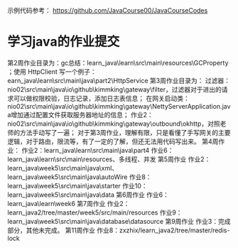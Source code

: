 示例代码参考：
 https://github.com/JavaCourse00/JavaCourseCodes
# 学习java的作业提交
第2周作业目录为：gc总结：learn_java\learn\src\main\resources\GCProperty ；使用 HttpClient 写一个例子：earn_java\learn\src\main\java\part2\HttpService
第3周作业目录为：
过滤器：nio02\src\main\java\io\github\kimmking\gateway\filter，过滤器对于进出的请求可以做权限校验，日志记录，添加日志表信息；
在网关启动类：nio02\src\main\java\io\github\kimmking\gateway\NettyServerApplication.java增加通过配置文件获取服务器地址的信息；
作业2：nio02\src\main\java\io\github\kimmking\gateway\outbound\okhttp，对照老师的方法手动写了一遍；
对于第3周作业，理解有限，只是看懂了手写网关的主要逻辑，对于路由，限流等，有了一定的了解，但还无法用代码写出来。
第4周作业：
作业2：learn_java\learn\src\main\java\part4
作业6：learn_java\learn\src\main\resources、多线程、并发
第5周作业
作业2：learn_java\week5\src\main\java\xml、learn_java\week5\src\main\java\autoWire
作业8：learn_java\week5\src\main\java\starter
作业10：learn_java\week5\src\main\java\data
第6周作业
作业6：learn_java\learn\week6
第7周作业
作业2：learn_java2/tree/master/week5/src/main/resources
作业9：learn_java\week5\src\main\java\database\datasource
第9周作业
作业3：完成部分，其他未完成。
第11周作业
作业8：zxzhix/learn_java2/tree/master/redis-lock
